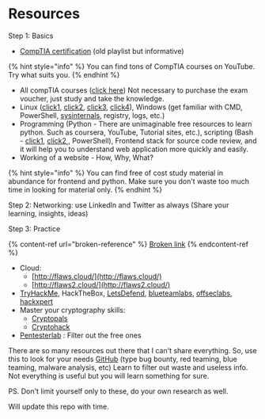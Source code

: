 # Resources

Step 1: Basics

* [CompTIA certification](https://www.youtube.com/watch?v=2eLe7uz-7CM\&list=PL7zRJGi6nMRyRhgssvRah3qcxA7bm3AfF) (old playlist but informative)

{% hint style="info" %}
You can find tons of CompTIA courses on YouTube. Try what suits you.
{% endhint %}

* All compTIA courses ([click here](https://www.professormesser.com/)) Not necessary to purchase the exam voucher, just study and take the knowledge.
* Linux ([click1](https://linuxjourney.com/), [click2](https://overthewire.org/wargames/bandit/), [click3](https://explainshell.com/), [click4](https://linuxsurvival.com/)), Windows (get familiar with CMD, PowerShell, [sysinternals](https://learn.microsoft.com/en-us/sysinternals/), registry, logs, etc.)
* Programming (Python - There are unimaginable free resources to learn python. Such as coursera, YouTube, Tutorial sites, etc.), scripting (Bash - [click1](https://www.freecodecamp.org/news/shell-scripting-crash-course-how-to-write-bash-scripts-in-linux/), [click2 ](https://devhints.io/bash), PowerShell), Frontend stack for source code review, and it will help you to understand web application more quickly and easily.
* Working of a website - How, Why, What?&#x20;

{% hint style="info" %}
You can find free of cost study material in abundance for frontend and python. Make sure you don't waste too much time in looking for material only.
{% endhint %}

Step 2: Networking: use LinkedIn and Twitter as always (Share your learning, insights, ideas)

Step 3: Practice&#x20;

{% content-ref url="broken-reference" %}
[Broken link](broken-reference)
{% endcontent-ref %}

* Cloud:&#x20;
  * [http://flaws.cloud/](http://flaws.cloud/)
  * [http://flaws2.cloud/](http://flaws2.cloud/)
* [TryHackMe](https://tryhackme.com/hacktivities?tab=search\&page=1\&free=free\&order=most-popular\&difficulty=all\&type=all\&searchTxt=ctf), HackTheBox, [LetsDefend](https://letsdefend.io/), [blueteamlabs](https://blueteamlabs.online/), [offseclabs](https://www.offsec.com/labs/individual/), [hackxpert](https://labs.hackxpert.com/)
* Master your cryptography skills:&#x20;
  * [Cryptopals](https://cryptopals.com/)
  * [Cryptohack](https://cryptohack.org/)
* [Pentesterlab](https://pentesterlab.com/exercises) : Filter out the free ones

There are so many resources out there that I can't share everything. So, use this to look for your needs [GitHub](https://github.com/search?q) (type bug bounty, red teaming, blue teaming, malware analysis, etc) Learn to filter out waste and useless info. Not everything is useful but you will learn something for sure.



PS. Don't limit yourself only to these, do your own research as well.

Will update this repo with time.
